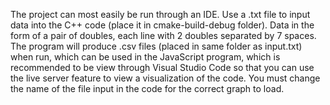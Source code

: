 The project can most easily be run through an IDE. Use a .txt file to input data into the C++ code (place it in cmake-build-debug folder). Data in the form of a pair of doubles, each line with 2 doubles separated by 7 spaces.
The program will produce .csv files (placed in same folder as input.txt) when run, which can be used in the JavaScript program, which is recommended to be view through Visual Studio Code so that you can 
use the live server feature to view a visualization of the code. You must change the name of the file input in the code for the correct graph to load.
